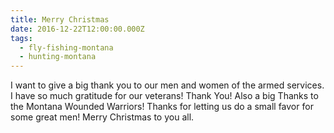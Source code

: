 ```yaml
---
title: Merry Christmas
date: 2016-12-22T12:00:00.000Z
tags:
  - fly-fishing-montana
  - hunting-montana
---
```


I want to give a big thank you to our men and women of the armed services. I have so much gratitude for our veterans! Thank You! Also a big Thanks to the Montana Wounded Warriors! Thanks for letting us do a small favor for some great men! Merry Christmas to you all.

